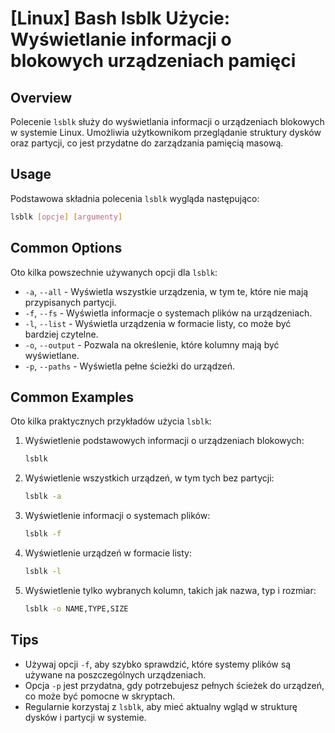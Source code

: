 # [Linux] Bash lsblk Użycie: Wyświetlanie informacji o blokowych urządzeniach pamięci

## Overview
Polecenie `lsblk` służy do wyświetlania informacji o urządzeniach blokowych w systemie Linux. Umożliwia użytkownikom przeglądanie struktury dysków oraz partycji, co jest przydatne do zarządzania pamięcią masową.

## Usage
Podstawowa składnia polecenia `lsblk` wygląda następująco:

```bash
lsblk [opcje] [argumenty]
```

## Common Options
Oto kilka powszechnie używanych opcji dla `lsblk`:

- `-a`, `--all` - Wyświetla wszystkie urządzenia, w tym te, które nie mają przypisanych partycji.
- `-f`, `--fs` - Wyświetla informacje o systemach plików na urządzeniach.
- `-l`, `--list` - Wyświetla urządzenia w formacie listy, co może być bardziej czytelne.
- `-o`, `--output` - Pozwala na określenie, które kolumny mają być wyświetlane.
- `-p`, `--paths` - Wyświetla pełne ścieżki do urządzeń.

## Common Examples
Oto kilka praktycznych przykładów użycia `lsblk`:

1. Wyświetlenie podstawowych informacji o urządzeniach blokowych:

    ```bash
    lsblk
    ```

2. Wyświetlenie wszystkich urządzeń, w tym tych bez partycji:

    ```bash
    lsblk -a
    ```

3. Wyświetlenie informacji o systemach plików:

    ```bash
    lsblk -f
    ```

4. Wyświetlenie urządzeń w formacie listy:

    ```bash
    lsblk -l
    ```

5. Wyświetlenie tylko wybranych kolumn, takich jak nazwa, typ i rozmiar:

    ```bash
    lsblk -o NAME,TYPE,SIZE
    ```

## Tips
- Używaj opcji `-f`, aby szybko sprawdzić, które systemy plików są używane na poszczególnych urządzeniach.
- Opcja `-p` jest przydatna, gdy potrzebujesz pełnych ścieżek do urządzeń, co może być pomocne w skryptach.
- Regularnie korzystaj z `lsblk`, aby mieć aktualny wgląd w strukturę dysków i partycji w systemie.